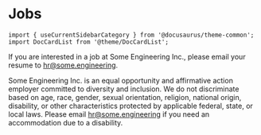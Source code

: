 # Jobs

```mdx-code-block
import { useCurrentSidebarCategory } from '@docusaurus/theme-common';
import DocCardList from '@theme/DocCardList';
```

If you are interested in a job at Some Engineering Inc., please email your resume to [hr@some.engineering](mailto:hr@some.engineering).

<DocCardList items={useCurrentSidebarCategory().items} />

Some Engineering Inc. is an equal opportunity and affirmative action employer committed to diversity and inclusion. We do not discriminate based on age, race, gender, sexual orientation, religion, national origin, disability, or other characteristics protected by applicable federal, state, or local laws. Please email [hr@some.engineering](mailto:hr@some.engineering) if you need an accommodation due to a disability.
